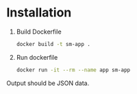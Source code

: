 # Installation

1. Build Dockerfile

   ```bash
   docker build -t sm-app .
   ```

2. Run dockerfile

   ```bash
   docker run -it --rm --name app sm-app
   ```

Output should be JSON data.
